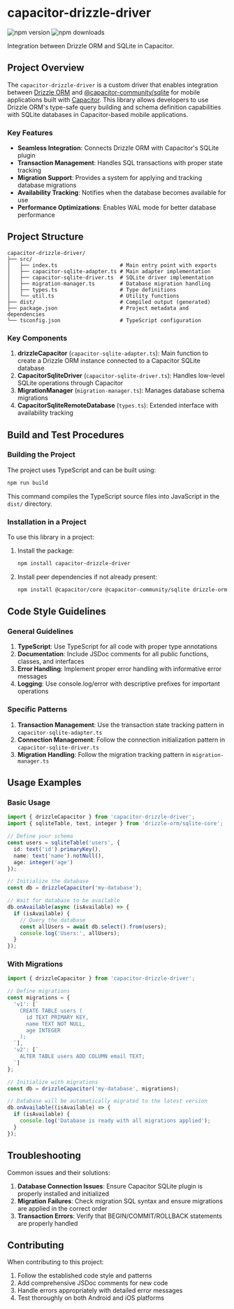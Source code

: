 # capacitor-drizzle-driver

![npm version](https://img.shields.io/npm/v/capacitor-drizzle-driver?style=flat-square)
![npm downloads](https://img.shields.io/npm/dm/capacitor-drizzle-driver?style=flat-square)

Integration between Drizzle ORM and SQLite in Capacitor.

## Project Overview

The `capacitor-drizzle-driver` is a custom driver that enables integration between [Drizzle ORM](https://orm.drizzle.team/) and [@capacitor-community/sqlite](https://github.com/capacitor-community/sqlite) for mobile applications built with [Capacitor](https://capacitorjs.com/). This library allows developers to use Drizzle ORM's type-safe query building and schema definition capabilities with SQLite databases in Capacitor-based mobile applications.

### Key Features

- **Seamless Integration**: Connects Drizzle ORM with Capacitor's SQLite plugin
- **Transaction Management**: Handles SQL transactions with proper state tracking
- **Migration Support**: Provides a system for applying and tracking database migrations
- **Availability Tracking**: Notifies when the database becomes available for use
- **Performance Optimizations**: Enables WAL mode for better database performance

## Project Structure

```
capacitor-drizzle-driver/
├── src/
│   ├── index.ts                    # Main entry point with exports
│   ├── capacitor-sqlite-adapter.ts # Main adapter implementation
│   ├── capacitor-sqlite-driver.ts  # SQLite driver implementation
│   ├── migration-manager.ts        # Database migration handling
│   ├── types.ts                    # Type definitions
│   └── util.ts                     # Utility functions
├── dist/                           # Compiled output (generated)
├── package.json                    # Project metadata and dependencies
└── tsconfig.json                   # TypeScript configuration
```

### Key Components

1. **drizzleCapacitor** (`capacitor-sqlite-adapter.ts`): Main function to create a Drizzle ORM instance connected to a Capacitor SQLite database
2. **CapacitorSqliteDriver** (`capacitor-sqlite-driver.ts`): Handles low-level SQLite operations through Capacitor
3. **MigrationManager** (`migration-manager.ts`): Manages database schema migrations
4. **CapacitorSqliteRemoteDatabase** (`types.ts`): Extended interface with availability tracking

## Build and Test Procedures

### Building the Project

The project uses TypeScript and can be built using:

```bash
npm run build
```

This command compiles the TypeScript source files into JavaScript in the `dist/` directory.

### Installation in a Project

To use this library in a project:

1. Install the package:
   ```bash
   npm install capacitor-drizzle-driver
   ```

2. Install peer dependencies if not already present:
   ```bash
   npm install @capacitor/core @capacitor-community/sqlite drizzle-orm
   ```

## Code Style Guidelines

### General Guidelines

1. **TypeScript**: Use TypeScript for all code with proper type annotations
2. **Documentation**: Include JSDoc comments for all public functions, classes, and interfaces
3. **Error Handling**: Implement proper error handling with informative error messages
4. **Logging**: Use console.log/error with descriptive prefixes for important operations

### Specific Patterns

1. **Transaction Management**: Use the transaction state tracking pattern in `capacitor-sqlite-adapter.ts`
2. **Connection Management**: Follow the connection initialization pattern in `capacitor-sqlite-driver.ts`
3. **Migration Handling**: Follow the migration tracking pattern in `migration-manager.ts`

## Usage Examples

### Basic Usage

```typescript
import { drizzleCapacitor } from 'capacitor-drizzle-driver';
import { sqliteTable, text, integer } from 'drizzle-orm/sqlite-core';

// Define your schema
const users = sqliteTable('users', {
  id: text('id').primaryKey(),
  name: text('name').notNull(),
  age: integer('age')
});

// Initialize the database
const db = drizzleCapacitor('my-database');

// Wait for database to be available
db.onAvailable(async (isAvailable) => {
  if (isAvailable) {
    // Query the database
    const allUsers = await db.select().from(users);
    console.log('Users:', allUsers);
  }
});
```

### With Migrations

```typescript
import { drizzleCapacitor } from 'capacitor-drizzle-driver';

// Define migrations
const migrations = {
  'v1': [`
    CREATE TABLE users (
      id TEXT PRIMARY KEY,
      name TEXT NOT NULL,
      age INTEGER
    );
  `],
  'v2': [`
    ALTER TABLE users ADD COLUMN email TEXT;
  `]
};

// Initialize with migrations
const db = drizzleCapacitor('my-database', migrations);

// Database will be automatically migrated to the latest version
db.onAvailable((isAvailable) => {
  if (isAvailable) {
    console.log('Database is ready with all migrations applied');
  }
});
```

## Troubleshooting

Common issues and their solutions:

1. **Database Connection Issues**: Ensure Capacitor SQLite plugin is properly installed and initialized
2. **Migration Failures**: Check migration SQL syntax and ensure migrations are applied in the correct order
3. **Transaction Errors**: Verify that BEGIN/COMMIT/ROLLBACK statements are properly handled

## Contributing

When contributing to this project:

1. Follow the established code style and patterns
2. Add comprehensive JSDoc comments for new code
3. Handle errors appropriately with detailed error messages
4. Test thoroughly on both Android and iOS platforms
